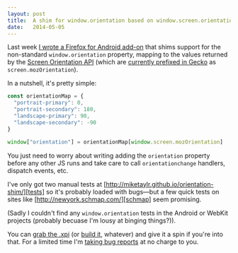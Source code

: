```yaml
---
layout: post
title:  A shim for window.orientation based on window.screen.orientation
date:   2014-05-05
---
```


Last week [I wrote a Firefox for Android add-on][gh] that shims support for the non-standard `window.orientation` property, mapping to the values returned by the [Screen Orientation API][spec] (which are [currently prefixed in Gecko][prefix] as `screen.mozOrientation`).

In a nutshell, it's pretty simple:

``` js
const orientationMap = {
  "portrait-primary": 0,
  "portrait-secondary": 180,
  "landscape-primary": 90,
  "landscape-secondary": -90
}

window["orientation"] = orientationMap[window.screen.mozOrientation]
```

You just need to worry about writing adding the `orientation` property before any other JS runs and take care to call `orientationchange` handlers, dispatch events, etc.

I've only got two manual tests at [http://miketaylr.github.io/orientation-shim/][tests] so it's probably loaded with bugs&mdash;but a few quick tests on sites like [http://newyork.schmap.com/][schmap] seem promising.

(Sadly I couldn't find any `window.orientation` tests in the Android or WebKit projects (probably becuase I'm lousy at binging things?)).

You can [grab the .xpi][xpi] (or [build it][build], whatever) and give it a spin if you're into that. For a limited time I'm [taking bug reports][bugs] at no charge to you.

[tests]: http://miketaylr.github.io/orientation-shim/
[spec]: http://www.w3.org/TR/screen-orientation/
[prefix]: https://developer.mozilla.org/en-US/docs/Web/API/Screen.orientation#Notes
[xpi]: https://github.com/miketaylr/orientation-shim/blob/master/bin/orientation-shim.xpi?raw=true
[build]: https://github.com/miketaylr/orientation-shim#building--installation
[gh]: https://github.com/miketaylr/orientation-shim
[schmap]: http://newyork.schmap.com/
[bugs]: https://github.com/miketaylr/orientation-shim/issues